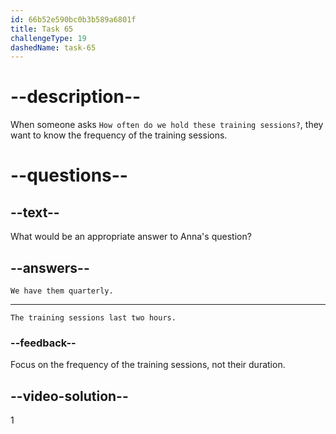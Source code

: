 ```yaml
---
id: 66b52e590bc0b3b589a6801f
title: Task 65
challengeType: 19
dashedName: task-65
---
```

<!--
AUDIO REFERENCE:
Anna: Sounds good. How often do we hold these training sessions?
-->

# --description--

When someone asks `How often do we hold these training sessions?`, they want to know the frequency of the training sessions.

# --questions--

## --text--

What would be an appropriate answer to Anna's question?

## --answers--

`We have them quarterly.`

---

`The training sessions last two hours.`

### --feedback--

Focus on the frequency of the training sessions, not their duration.

## --video-solution--

1
